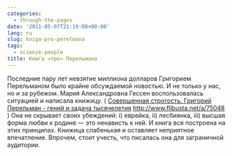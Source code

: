 ```yaml
---
categories:
  - through-the-pages
date: '2011-05-07T21:19:00+00:00'
lang: ru
slug: kniga-pro-perelmana
tags:
  - science-people
title: Книга «про» Перельмана
---
```




Последние пару лет невзятие миллиона долларов Григорием Перельманом было крайне обсуждаемой новостью. И не только у нас, но и за рубежом. Мария Александровна Гессен воспользовалась ситуацией и написала книжицу. ( [Совершенная строгость. Григорий Перельман - гений и задача тысячелетия](http://www.flibusta.net/b/229499) http://www.flibusta.net/a/75048 ) Она не скрывает своих убеждений: i) еврейка, ii) лесбиянка, iii) высшая форма любви к родине — это ненависть к ней. И книга вся построена на этих принципах. Книжица слабенькая и оставляет неприятное впечатление. Впрочем, стоит учесть, что писалась она для заграничной аудитории.